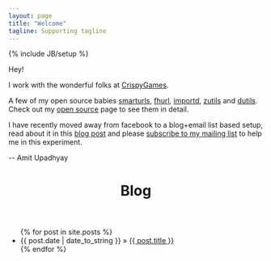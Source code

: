```yaml
---
layout: page
title: "Welcome"
tagline: Supporting tagline
---
```

{% include JB/setup %}

Hey!

I work with the wonderful folks at [CrispyGames](http://crispygam.es).

A few of my open source babies [smarturls](/smarturls/),
[fhurl](http://packages.python.org/fhurl/), [importd](/importd/),
[zutils](https://github.com/amitu/zutils/blob/master/amitu/zutils.py) and
[dutils](http://packages.python.org/dutils/). Check out my [open
source](/open-source.html) page to see them in detail.

I have recently moved away from facebook to a blog+email list based setup, read
about it in this [blog
post](/2012/09/i-am-leaving-facebook-why-and-how-you-should-too/) and please
[subscribe to my mailing list](http://eepurl.com/pRhOD) to help me in this
experiment.

-- Amit Upadhyay

<header>
    <div class="unit-head">
        <div class="unit-inner unit-head-inner">
            <h1 class="h2 entry-title">Blog</h1>
        </div><!-- unit-inner -->
    </div><!-- unit-head -->
</header>

<ul class="posts">
  {% for post in site.posts %}
    <li><span>{{ post.date | date_to_string }}</span> &raquo; <a href="{{ BASE_PATH }}{{ post.url }}/">{{ post.title }}</a></li>
  {% endfor %}
</ul>


